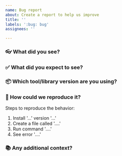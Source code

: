 ```yaml
---
name: Bug report
about: Create a report to help us improve
title: ''
labels: ':bug: bug'
assignees: ''

---
```

<!-- 
Thanks for letting us know about a bug! 💖

Use the questions below to help explain what you think is wrong, and what we should do to fix it.
-->

### 👓 What did you see?

<!-- A clear and concise description of what you saw happen. -->

### ✅ What did you expect to see?

<!-- Describe what you would like to have happened instead. -->

### 📦 Which tool/library version are you using?

<!-- What version of Cucumber/GoDog/etc. are you running? What version of your programming language platform? Anything else that might be relevant? -->

### 🔬 How could we reproduce it?

<!-- 
It order to fix the problem, we need to be able to reproduce it.

A Minimal Reproducible Example can be really helpful for anyone
trying to diagnose and fix the problem.

See https://stackoverflow.com/help/minimal-reproducible-example

Please outline the steps below:
-->

Steps to reproduce the behavior:
1. Install '...' version '...'
2. Create a file called '....'
3. Run command '....'
4. See error '....'

<!-- you can add screenshots if that would be useful -->

### 📚 Any additional context?

<!-- Add any other context, references or screenshots about the problem here. -->
